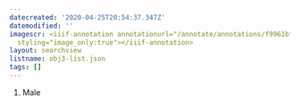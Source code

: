 ```yaml
---
datecreated: '2020-04-25T20:54:37.347Z'
datemodified: ''
imagescr: <iiif-annotation annotationurl="/annotate/annotations/f9961bfa-8736-11ea-93e0-5254008afee6.json"
  styling="image_only:true"></iiif-annotation>
layout: searchview
listname: obj3-list.json
tags: []
---
```

1. Male